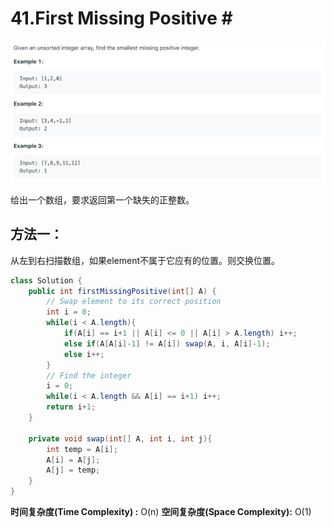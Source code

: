 # 41.First Missing Positive \#

![](.gitbook/assets/image%20%2843%29.png)

给出一个数组，要求返回第一个缺失的正整数。

## 方法一：

从左到右扫描数组，如果element不属于它应有的位置。则交换位置。

```java
class Solution {
    public int firstMissingPositive(int[] A) {
        // Swap element to its correct position
        int i = 0;
        while(i < A.length){
            if(A[i] == i+1 || A[i] <= 0 || A[i] > A.length) i++;
            else if(A[A[i]-1] != A[i]) swap(A, i, A[i]-1);
            else i++;
        }
        // Find the integer
        i = 0;
        while(i < A.length && A[i] == i+1) i++;
        return i+1;
    }
    
    private void swap(int[] A, int i, int j){
        int temp = A[i];
        A[i] = A[j];
        A[j] = temp;
    }
}
```

**时间复杂度\(Time Complexity\) :** O\(n\)          **空间复杂度\(Space Complexity\):** O\(1\)


